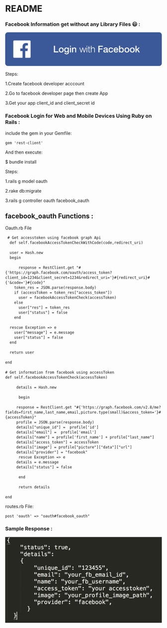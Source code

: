 # README

### Facebook Information get without any Library Files :smiley: :
   
    
![Alt text](https://github.com/ameerjmc/facebook_oauth/blob/master/fb.png)


Steps:

1.Create facebook developer acccount

2.Go to facebook developer page then create App

3.Get your app client_id and client_secret id


### Facebook Login for Web and Mobile Devices Using Ruby on Rails :

include the gem in your Gemfile:

<body>

    gem 'rest-client'
    
</body>


And then execute:

 $ bundle install
   
Steps:

1.rails g model oauth

2.rake db:migrate

3.rails g controller oauth facebook_oauth


## facebook_oauth Functions :

 Oauth.rb File

<body>

	 # Get accesstoken using facebook graph Api
      def self.facebookAccessTokenCheckWithCode(code,redirect_uri)
     
      user = Hash.new
      begin
        
          response = RestClient.get "#{'https://graph.facebook.com/oauth/access_token?client_id=1234&client_secret=1234&redirect_uri='}#{redirect_uri}#{'&code='}#{code}"
        token_res = JSON.parse(response.body)
        if (accessToken = token_res["access_token"])
          user = facebookAccessTokenCheck(accessToken)
        else
          user["res"] = token_res
          user["status"] = false
        end
        
      rescue Exception => e
        user["message"] = e.message
        user["status"] = false
      end
      
      return user
  
    end
  
    # Get information from facebook using accessToken
    def self.facebookAccessTokenCheck(accessToken)
     
	     details = Hash.new

	      begin

		 response = RestClient.get "#{'https://graph.facebook.com/v2.8/me?fields=first_name,last_name,email,picture.type(small)&access_token='}#{accessToken}"
		 profile = JSON.parse(response.body)
		 details["unique_id"] =  profile['id']
		 details["email"] =  profile['email']
		 details["name"] = profile['first_name'] + profile["last_name"]
		 details["access_token"] = accessToken
		 details["image"] = profile["picture"]["data"]["url"]
		 details["provider"] = "facebook"
	      rescue Exception => e
		 details = e.message
		 details["status"] = false

	      end

	      return details
  
    end 

</body>

  routes.rb File:

<body>

    post 'oauth' => "oauth#facebook_oauth"
  
</body>


### Sample Response :

![Alt text](https://github.com/ameerjmc/facebook_oauth/blob/master/res.png)







	





